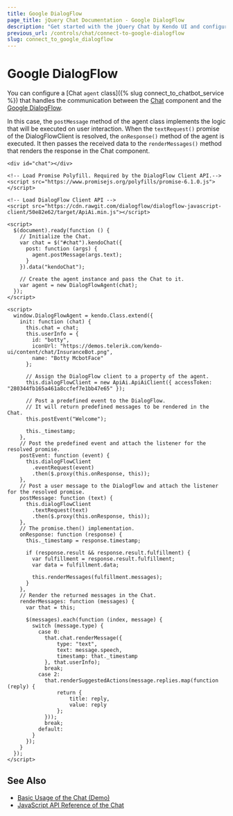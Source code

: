```yaml
---
title: Google DialogFlow
page_title: jQuery Chat Documentation - Google DialogFlow
description: "Get started with the jQuery Chat by Kendo UI and configure and connect the Kendo UI Chat component to the Google DialogFlow."
previous_url: /controls/chat/connect-to-google-dialogflow
slug: connect_to_google_dialogflow
---
```


# Google DialogFlow

You can configure a [Chat `agent` class]({% slug connect_to_chatbot_service %}) that handles the communication between the [Chat](https://demos.telerik.com/kendo-ui/chat/index) component and the [Google DialogFlow](https://dialogflow.com/).

In this case, the `postMessage` method of the agent class implements the logic that will be executed on user interaction. When the `textRequest()` promise of the DialogFlowClient is resolved, the `onResponse()` method of the agent is executed. It then passes the received data to the `renderMessages()` method that renders the response in the Chat component.

```dojo
<div id="chat"></div>

<!-- Load Promise Polyfill. Required by the DialogFlow Client API.-->
<script src="https://www.promisejs.org/polyfills/promise-6.1.0.js"></script>

<!-- Load DialogFlow Client API -->
<script src="https://cdn.rawgit.com/dialogflow/dialogflow-javascript-client/50e82e62/target/ApiAi.min.js"></script>

<script>
  $(document).ready(function () {
    // Initialize the Chat.
    var chat = $("#chat").kendoChat({
      post: function (args) {
        agent.postMessage(args.text);
      }
    }).data("kendoChat");

    // Create the agent instance and pass the Chat to it.
    var agent = new DialogFlowAgent(chat);
  });
</script>

<script>
  window.DialogFlowAgent = kendo.Class.extend({
    init: function (chat) {
      this.chat = chat;
      this.userInfo = {
        id: "botty",
        iconUrl: "https://demos.telerik.com/kendo-ui/content/chat/InsuranceBot.png",
        name: "Botty McbotFace"
      };

      // Assign the DialogFlow client to a property of the agent.
      this.dialogFlowClient = new ApiAi.ApiAiClient({ accessToken: "280344fb165a461a8ccfef7e1bb47e65" });

      // Post a predefined event to the DialogFlow.
      // It will return predefined messages to be rendered in the Chat.
      this.postEvent("Welcome");

      this._timestamp;
    },
    // Post the predefined event and attach the listener for the resolved promise.
    postEvent: function (event) {
      this.dialogFlowClient
        .eventRequest(event)
        .then($.proxy(this.onResponse, this));
    },
    // Post a user message to the DialogFlow and attach the listener for the resolved promise.
    postMessage: function (text) {
      this.dialogFlowClient
        .textRequest(text)
        .then($.proxy(this.onResponse, this));
    },
    // The promise.then() implementation.
    onResponse: function (response) {
      this._timestamp = response.timestamp;

      if (response.result && response.result.fulfillment) {
        var fulfillment = response.result.fulfillment;
        var data = fulfillment.data;

        this.renderMessages(fulfillment.messages);
      }
    },
    // Render the returned messages in the Chat.
    renderMessages: function (messages) {
      var that = this;

      $(messages).each(function (index, message) {
        switch (message.type) {
          case 0:
            that.chat.renderMessage({
                type: "text",
                text: message.speech,
                timestamp: that._timestamp
            }, that.userInfo);
            break;
          case 2:
            that.renderSuggestedActions(message.replies.map(function (reply) {
                return {
                    title: reply,
                    value: reply
                };
            }));
            break;
          default:
        }
      });
    }
  });
</script>
```

## See Also

* [Basic Usage of the Chat (Demo)](https://demos.telerik.com/kendo-ui/chat/index)
* [JavaScript API Reference of the Chat](/api/javascript/ui/chat)
